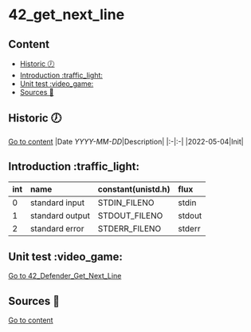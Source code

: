 # 42\_get\_next\_line

## Content
- [Historic :clock7:](#historic-clock7)
- [Introduction :traffic\_light:](#introduction-traffic_light)
- [Unit test :video\_game:](#unit-test-video_game)
- [Sources :link:](#sources-link)

## Historic :clock7:
[Go to content](#content)
|Date _YYYY-MM-DD_|Description|
|:-|:-|
|2022-05-04|Init|

## Introduction :traffic\_light:
|int|name|constant(unistd.h)|flux|
|:---|:---|:---|:---|
|0|standard input|STDIN\_FILENO|stdin|
|1|standard output|STDOUT\_FILENO|stdout|
|2|standard error|STDERR\_FILENO|stderr|

## Unit test :video\_game:
[Go to 42\_Defender\_Get\_Next\_Line](https://github.com/BarrierAntho/42_Defender_Get_Next_Line)

## Sources :link:
[Go to content](#content)
